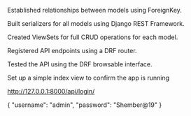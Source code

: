 Established relationships between models using ForeignKey.


Built serializers for all models using Django REST Framework.


Created ViewSets for full CRUD operations for each model.


Registered API endpoints using a DRF router.


Tested the API using the DRF browsable interface.


Set up a simple index view to confirm the app is running



http://127.0.0.1:8000/api/login/

{
  "username": "admin",
  "password": "Shember@19"
}



